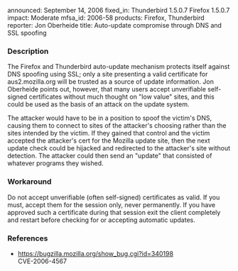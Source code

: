 announced: September 14, 2006
fixed_in: Thunderbird 1.5.0.7
          Firefox 1.5.0.7
impact: Moderate
mfsa_id: 2006-58
products: Firefox, Thunderbird
reporter: Jon Oberheide
title: Auto-update compromise through DNS and SSL spoofing

<h3>Description</h3>

<p>The Firefox and Thunderbird auto-update mechanism protects itself against
DNS spoofing using SSL; only a site presenting a valid certificate
for aus2.mozilla.org will be trusted as a source of update information.
Jon Oberheide points out, however, that many users accept unverifiable
self-signed certificates without much thought on "low value" sites,
and this could be used as the basis of an attack on the update system.</p>

<p>The attacker would have to be in a position to spoof the victim's
DNS, causing them to connect to sites of the attacker's choosing
rather than the sites intended by the victim. If they gained that
control and the victim accepted the attacker's cert for the Mozilla
update site, then the next update check could be
hijacked and redirected to the attacker's site without detection.
The attacker could then send an "update" that consisted of whatever
programs they wished.</p>

<h3>Workaround</h3>

<p>Do not accept unverifiable (often self-signed) certificates as valid.
If you must, accept them for the session only, never permanently. If you
have approved such a certificate during that session exit the client
completely and restart before checking for or accepting automatic updates.</p>

<h3>References</h3>

<ul>
<li><a href="https://bugzilla.mozilla.org/show_bug.cgi?id=340198">
https://bugzilla.mozilla.org/show_bug.cgi?id=340198</a><br/>
CVE-2006-4567</li>
</ul>



